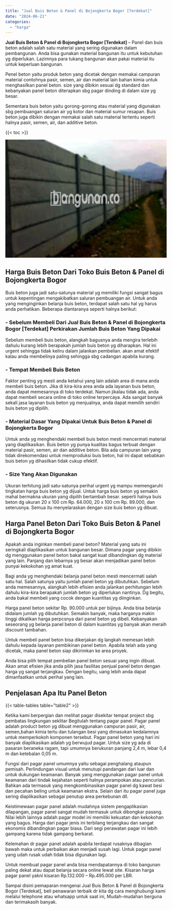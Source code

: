 ```yaml
---
title: "Jual Buis Beton & Panel di Bojongkerta Bogor [Terdekat]"
date: "2024-06-21"
categories: 
  - "harga"
---
```


**Jual Buis Beton & Panel di Bojongkerta Bogor \[Terdekat\]** – Panel dan buis beton adalah salah satu material yang sering digunakan dalam pembangunan. Anda bisa gunakan material bangunan itu untuk kebutuhan yg diperlukan. Lazimnya para tukang bangunan akan pakai material itu untuk keperluan bangunan.

Penel beton yaitu produk beton yang dicetak dengan memakai campuran material contohnya pasir, semen, air dan material lain bahan kimia untuk menghasilkan panel beton. size yang dibikin sesuai dg standard dan kebanyakan panel beton diterapkan sbg pagar dinding di dalam size yg besar.

Sementara buis beton yaitu gorong-gorong atau material yang digunakan sbg pembuangan saluran air yg kotor dan material sumur resapan. Buis beton juga dibikin dengan memakai salah satu material tertentu seperti halnya pasir, semen, air, dan additive beton.

{{< toc >}}

![Jual Buis Beton & Panel di Bojongkerta Bogor [Terdekat]](/images/jual-panel-buis-beton-murah-03.png)

## Harga Buis Beton Dari Toko Buis Beton & Panel di Bojongkerta Bogor

Buis beton juga jadi satu-satunya material yg memiliki fungsi sangat bagus untuk kepentingan mengakibatkan saluran pembuangan air. Untuk anda yang menginginkan belanja buis beton, terdapat salah satu hal yg harus anda perhatikan. Beberapa diantaranya seperti halnya berikut:

### \- Sebelum Membeli Dari Jual Buis Beton & Panel di Bojongkerta Bogor \[Terdekat\] Perkirakan Jumlah Buis Beton Yang Dipakai

Sebelum membeli buis beton, alangkah bagusnya anda mengira terlebih dahulu kurang lebih berapakah jumlah buis beton yg diharapkan. Hal ini urgent sehingga tidak keliru dalam jalankan pembelian. akan amat efektif kalau anda membelinya paling sehingga sbg cadangan apabila kurang.

### \- Tempat Membeli Buis Beton

Faktor penting yg mesti anda ketahui yang lain adalah area di mana anda membeli buis beton. Jika di kira-kira area anda ada layanan buis beton, anda dapat memesannya di toko terdekat. Namun jikalau tidak ada, anda dapat membeli secara online di toko online terpercaya. Ada sangat banyak sekali jasa layanan buis beton yg menjualnya, anda dapat memilih sendiri buis beton yg dipilih.

### \- Material Dasar Yang Dipakai Untuk Buis Beton & Panel di Bojongkerta Bogor

Untuk anda yg menghendaki membeli buis beton mesti mencermati material yang diaplikasikan. Buis beton yg punya kualitas bagus terbuat dengan material pasir, semen, air dan additive beton. Bila ada campuran lain yang tidak direkomendasi untuk memproduksi buis beton, hal ini dapat sebabkan buis beton yg dihasilkan tidak cukup efektif.

### \- Size Yang Akan Digunakan

Ukuran terhitung jadi satu-satunya perihal urgent yg mampu memengaruhi tingkatan harga buis beton yg dijual. Untuk harga buis beton yg semakin mahal bermakna ukuran yang dipilih bertambah besar. seperti halnya buis beton dg ukuran 20 x 100 cm Rp. 64.000, 20 x 100 cm Rp. 89.000, dan seterusnya. Semua itu menyelaraskan dengan size buis beton yg dibuat.

## Harga Panel Beton Dari Toko Buis Beton & Panel di Bojongkerta Bogor

Apakah anda inginkan membeli panel beton? Material yang satu ini seringkali diaplikasikan untuk bangunan besar. Dimana pagar yang dibikin dg menggunakan panel beton bakal sangat kuat dibandingkan dg material yang lain. Panjang dan lebarnya yg besar akan menjadikan panel beton punyai kekokohan yg amat kuat.

Bagi anda yg menghendaki belanja panel beton mesti mencermati salah satu hal. Salah satunya yaitu jumlah panel beton yg dibutuhkan. Sebelum anda memesannya, alangkah lebih efisien anda jalankan perhitungan lebih dahulu kira-kira berapakah jumlah beton yg diperlukan nantinya. Dg begitu, anda bakal membeli yang cocok dengan kuantitas yg diinginkan.

Harga panel beton sekitar Rp. 90.000 untuk per bijinya. Anda bisa belanja didalam jumlah yg dibutuhkan. Semakin banyak, maka harganya makin tinggi dikalikan harga perpcsnya dari panel beton yg dibeli. Kebanyakan seseorang yg belanja panel beton di dalam kuantitas yg banyak akan meraih discount tambahan.

Untuk membeli panel beton bisa dikerjakan dg langkah memesan lebih dahulu kepada layanan pembikinan panel beton. Apabila telah ada yang dicetak, maka panel beton siap dikirimkan ke area proyek.

Anda bisa pilih tempat pembelian panel beton sesuai yang ingin dibuat. Akan amat efisien jika anda pilih jasa fasilitas penjual panel beton dengan harga yg sangat terjangkau. Dengan begitu, uang lebih anda dapat dimanfaatkan untuk perihal yang lain.

## Penjelasan Apa Itu Panel Beton

{{< table-tables table="table2" >}}

Ketika kami berpergian dan melihat pagar disekitar tempat project sbg pembatas lingkungan seklitar Begitulah tentang pagar panel. Pagar panel adalah product beton yg dibuat menggunakan campuran pasir, air, semen,bahan kimia tertu dan tulangan besi yang dimasukan kedalamnya untuk memperkokoh komponen tersebut. Pagar panel beton yang hari ini banyak diaplikasikan adalah yg berwujud pagar. Untuk size yg ada di pasaran beraneka ragam, tapi umumnya berukuran panjang 2,4 m, lebar 0,4 m dan ketebalan 0,05 m.

Fungsi dari pagar panel umumnya yaitu sebagai penghalang ataupun pemisah. Perlindungan visual untuk menutupi pandangan dari luar dan untuk dukungan keamanan. Banyak yang menggunakan pagar panel untuk keamanan dari tindak kejahatan seperti halnya perampokan atau pencurian. Bahkan ada termasuk yang mengkombinasikan pagar panel dg kawat besi dan pecahan beling untuk keamanan ekstra. Selain dari itu pagar panel juga sering diaplikasikan sebagai penutup area perkebunan dll.

Keistimewaan pagar panel adalah mudahnya sistem pengaplikasian dilapangan, pagar panel sangat mudah termasuk untuk dibongkar pasang. Nilai lebih lainnya adalah pagar model ini memiliki kekuatan dan kekokohan yang bagus. Harga dari pagar jenis ini terbilang terjangkau dan sangat ekonomis dibandingkan pagar biasa. Dari segi perawatan pagar ini lebih gampang karena tidak gampang berkarat.

Kelemahan dr pagar panel adalah apabila terdapat rusaknya dibagian bawah maka untuk perbaikan akan menjadi susah lagi. Untuk pagar panel yang udah rusak udah tidak bisa digunakan lagi.

Untuk membuat pagar panel anda bisa mendapatannya di toko bangunan paling dekat atau dapat belanja secara online lewat site. Kisaran harga pagar panel yakni kisaran Rp.132.000 – Rp.495.000 per LBR.

Sampai disini pemaparan mengenai Jual Buis Beton & Panel di Bojongkerta Bogor \[Terdekat\], beli penawaran terbaik dr kita dg cara menghubungi kami melalui telephone atau whatsapp untuk saat ini, Mudah-mudahan berguna dan terimakasih banyak.

